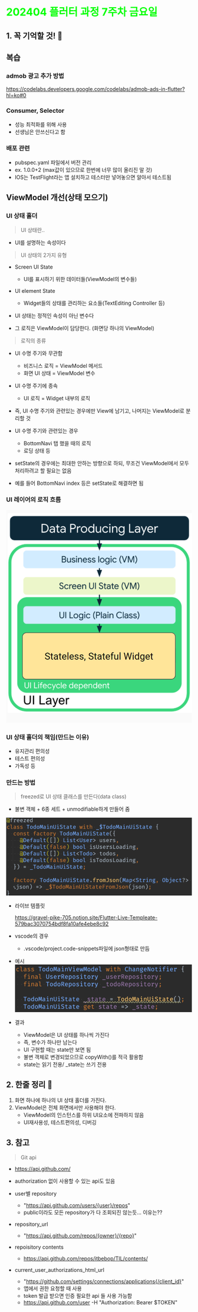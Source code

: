 # <span style="color:lime">202404 플러터 과정 7주차 금요일</span>   

## 1. 꼭 기억할 것! 🏅
## 복습
### admob 광고 추가 방법
https://codelabs.developers.google.com/codelabs/admob-ads-in-flutter?hl=ko#0

### Consumer, Selector
- 성능 최적화를 위해 사용
- 선생님은 안쓰신다고 함

### 배포 관련
- pubspec.yaml 파일에서 버전 관리
- ex. 1.0.0+2 (max값이 있으므로 한번에 너무 많이 올리진 말 것)
- IOS는 TestFlight라는 앱 설치하고 테스터만 넣어놓으면 알아서 테스트됨

## ViewModel 개선(상태 모으기)
### UI 상태 홀더
> UI 상태란..
- UI를 설명하는 속성이다
> UI 상태의 2가지 유형
- Screen UI State
	- UI를 표시하기 위한 데이터들(ViewModel의 변수들)
- UI element State
	- Widget들의 상태를 관리하는 요소들(TextEditing Controller 등)

- UI 상태는 정적인 속성이 아닌 변수다
- 그 로직은 ViewModel이 담당한다. (화면당 하나의 ViewModel)

> 로직의 종류
- UI 수명 주기와 무관함
	- 비즈니스 로직 = ViewModel 메서드
	- 화면 UI 상태 = ViewModel 변수
- UI 수명 주기에 종속
	- UI 로직 = Widget 내부의 로직

- 즉, UI 수명 주기와 관련있는 경우에만 View에 남기고, 나머지는 ViewModel로 분리할 것
- UI 수명 주기와 관련있는 경우
	- BottomNavi 탭 했을 때의 로직
	- 로딩 상태 등
- setState의 경우에는 최대한 안하는 방향으로 하되, 무조건 ViewModel에서 모두 처리하려고 할 필요는 없음
- 예를 들어 BottomNavi index 등은 setState로 해결하면 됨

### UI 레이어의 로직 흐름

![alt text](image-169.png)

### UI 상태 홀더의 책임(만드는 이유)
- 유지관리 편의성
- 테스트 편의성
- 가독성 등

### 만드는 방법
> freezed로 UI 상태 클래스를 만든다(data class)
- 불변 객체 + 6종 세트 + unmodifiable하게 만들어 줌

![alt text](image-170.png)

- 라이브 템플릿

	https://gravel-pike-705.notion.site/Flutter-Live-Templeate-579bac3070754bdf8fa10afe4ebe8c92

- vscode의 경우
	- .vscode/project.code-snippets파일에 json형태로 만듬

- 예시
	![alt text](image-171.png)

- 결과 
	- ViewModel은 UI 상태를 하나씩 가진다
	- 즉, 변수가 하나만 남는다
	- UI 구현할 때는 state만 보면 됨
	- 불변 객체로 변경되었으므로 copyWith()를 적극 활용함
	- state는 읽기 전용/ _state는 쓰기 전용


## 2. 한줄 정리 🧹
1. 화면 하나에 하나의 UI 상태 홀더를 가진다.
2. ViewModel은 전체 화면에서만 사용해야 한다.
	- ViewModel의 인스턴스를 하위 UI요소에 전파하지 않음
	- UI재사용성, 테스트편의성, 디버깅

## 3. 참고
> Git api
- https://api.github.com/
- authorization 없이 사용할 수 있는 api도 있음
- user별 repository
	- "https://api.github.com/users/{user}/repos"
	- public이라도 모든 repository가 다 조회되진 않는듯... 이유는??

- repository_url
	- "https://api.github.com/repos/{owner}/{repo}"
	 
- repoisitory contents
	- https://api.github.com/repos/itbebop/TIL/contents/

- current_user_authorizations_html_url
	- "https://github.com/settings/connections/applications{/client_id}"
	- 앱에서 권한 요청할 때 사용
	- token 발급 받으면 인증 필요한 api 들 사용 가능함
	- https://api.github.com/user -H "Authorization: Bearer $TOKEN" 

